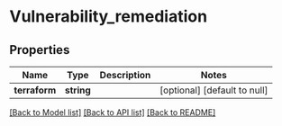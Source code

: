 # Vulnerability_remediation

## Properties
Name | Type | Description | Notes
------------ | ------------- | ------------- | -------------
**terraform** | **string** |  | [optional] [default to null]

[[Back to Model list]](../README.md#documentation-for-models) [[Back to API list]](../README.md#documentation-for-api-endpoints) [[Back to README]](../README.md)


